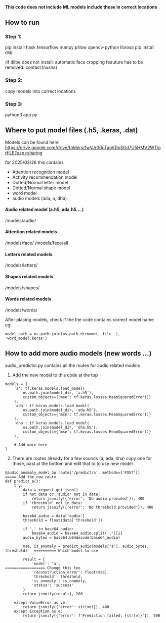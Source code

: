 #### This code does not include ML models include those in correct locations


## How to run 

### Step 1:
pip install flask tensorflow numpy pillow opencv-python librosa
pip install dlib

(if dlibe does not install: automatic face cropping feauture has to be removed: contact Inusha)


### Step 2: 
copy models into correct locations

### Step 3:
python3 app.py 


## Where to put model files (.h5, .keras, .dat)

Models can be found here
https://drive.google.com/drive/folders/1wVJr00uTaoVDoSGd7U5HMV2WTiorfiLE?usp=sharing


for 2025/03/26 this contains
- Attention recognition model
- Activity recommendation model
- Dotted/Normal letter model
- Dotted/Normal shape model
- word model
- audio models (ada, a, dha)

#### Audio related model (a.h5, ada.h5....)  
/models/audio/


#### Attention related models
/models/face/
/models/face/all


#### Letters related models
/models/letters/


#### Shapes related models
/models/shapes/


#### Words related models
/models/words/

After placing models, check if the the code contains correct model name
eg: 
```
model_path = os.path.join(os.path.dirname(__file__), 'word_model.keras')
```


## How to add more audio models (new words ...)

audio_predictor.py contains all the routes for audio related models

1. Add the new model to this code at the top
```
models = {
    'a': tf.keras.models.load_model(
        os.path.join(model_dir, 'a.h5'), 
        custom_objects={'mse': tf.keras.losses.MeanSquaredError()}
    ),
    'ada': tf.keras.models.load_model(
        os.path.join(model_dir, 'ada.h5'), 
        custom_objects={'mse': tf.keras.losses.MeanSquaredError()}
    ),
    'dha': tf.keras.models.load_model(
        os.path.join(model_dir, 'dha.h5'), 
        custom_objects={'mse': tf.keras.losses.MeanSquaredError()}
    ),

    # Add more here
}
```

2. There are routes already for a few sounds (a, ada, dha) copy one for those, past at the bottom and edit that to to use new model

```
@audio_anomaly_model_bp.route('/predict/a', methods=['POST'])                   ===== Add the new route
def predict_a():
    try:
        data = request.get_json()
        if not data or 'audio' not in data:
            return jsonify({'error': 'No audio provided'}), 400
        if 'threshold' not in data:
            return jsonify({'error': 'No threshold provided'}), 400

        base64_audio = data['audio']
        threshold = float(data['threshold'])
        
        if ',' in base64_audio:
            base64_audio = base64_audio.split(',')[1]
        audio_bytes = base64.b64decode(base64_audio)

        mse, is_anomaly = predict_audio(models['a'], audio_bytes, threshold)   ========== Which model to use

        result = {                                                      
            'model': 'a',                                                       ================== Change this too
            'reconstruction_error': float(mse),
            'threshold': threshold,
            'is_anomaly': is_anomaly,
            'status': 'success'
        }
        return jsonify(result), 200

    except ValueError as ve:
        return jsonify({'error': str(ve)}), 400
    except Exception as e:
        return jsonify({'error': f'Prediction failed: {str(e)}'}), 500
```